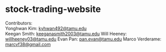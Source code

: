 # stock-trading-website

Contributors:\
Yonghwan Kim: kyhwan492@tamu.edu\
Keegan Smith: keeganasmith2003@tamu.edu
Will Heeney: willheeney03@tamu.edu
Evan Pan: pan.evan@tamu.edu
Marco Verderame: marcvf38@gmail.com
